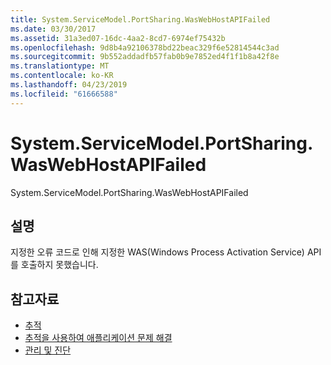 ```yaml
---
title: System.ServiceModel.PortSharing.WasWebHostAPIFailed
ms.date: 03/30/2017
ms.assetid: 31a3ed07-16dc-4aa2-8cd7-6974ef75432b
ms.openlocfilehash: 9d8b4a92106378bd22beac329f6e52814544c3ad
ms.sourcegitcommit: 9b552addadfb57fab0b9e7852ed4f1f1b8a42f8e
ms.translationtype: MT
ms.contentlocale: ko-KR
ms.lasthandoff: 04/23/2019
ms.locfileid: "61666588"
---
```

# <a name="systemservicemodelportsharingwaswebhostapifailed"></a>System.ServiceModel.PortSharing.WasWebHostAPIFailed
System.ServiceModel.PortSharing.WasWebHostAPIFailed  
  
## <a name="description"></a>설명  
 지정한 오류 코드로 인해 지정한 WAS(Windows Process Activation Service) API를 호출하지 못했습니다.  
  
## <a name="see-also"></a>참고자료

- [추적](../../../../../docs/framework/wcf/diagnostics/tracing/index.md)
- [추적을 사용하여 애플리케이션 문제 해결](../../../../../docs/framework/wcf/diagnostics/tracing/using-tracing-to-troubleshoot-your-application.md)
- [관리 및 진단](../../../../../docs/framework/wcf/diagnostics/index.md)
